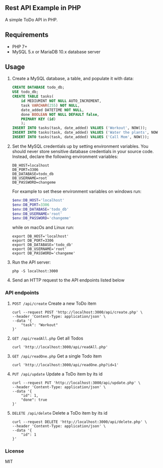## Rest API Example in PHP
A simple ToDo API in PHP.

## Requirements
- PHP 7+
- MySQL 5.x or MariaDB 10.x database server

## Usage
1. Create a MySQL database, a table, and populate it with data:

    ```sql
    CREATE DATABASE todo_db;
    USE todo_db;
    CREATE TABLE tasks(
        id MEDIUMINT NOT NULL AUTO_INCREMENT, 
        task VARCHAR(255) NOT NULL, 
        date_added DATETIME NOT NULL,
        done BOOLEAN NOT NULL DEFAULT false,
        PRIMARY KEY (id)
        );
    INSERT INTO tasks(task, date_added) VALUES ('Workout', NOW());
    INSERT INTO tasks(task, date_added) VALUES ('Water the plants', NOW());
    INSERT INTO tasks(task, date_added) VALUES ('Call Mom', NOW());
    ```
2. Set the MySQL credentials up by setting environment variables. You should never store sensitive database credentials in your source code. Instead, declare the following environment variables:

    ```shell
    DB_HOST=localhost
    DB_PORT=3306
    DB_DATABASE=todo_db
    DB_USERNAME=root
    DB_PASSWORD=changeme
    ```

    For example to set these environment variables on windows run:
    
    ```powershell
    $env:DB_HOST='localhost'
    $env:DB_PORT=3306
    $env:DB_DATABASE='todo_db'
    $env:DB_USERNAME='root'
    $env:DB_PASSWORD='changeme'
     ```

     while on macOs and Linux run:

     ```shell
    export DB_HOST='localhost'
    export DB_PORT=3306
    export DB_DATABASE='todo_db'
    export DB_USERNAME='root'
    export DB_PASSWORD='changeme'
     ```

    
3. Run the API server:
    ```shell
    php -S localhost:3000
    ```
4. Send an HTTP request to the API endpoints listed below

### API endpoints

1. `POST /api/create` Create a new ToDo item

    ```shell
    curl --request POST 'http://localhost:3000/api/create.php' \
    --header 'Content-Type: application/json' \
    --data '{
        "task": "Workout"
    }'
    ```

2. `GET /api/readAll.php` Get all Todos

    ```shell
    curl 'http://localhost:3000/api/readAll.php'
    ```

3. `GET /api/readOne.php` Get a single Todo item

    ```shell
    curl 'http://localhost:3000/api/readOne.php?id=1'
    ```

4. `PUT /api/update` Update a ToDo item by its id

    ```shell
    curl --request PUT 'http://localhost:3000/api/update.php' \
    --header 'Content-Type: application/json' \
    --data '{
        "id": 1,
        "done": true
    }'
    ```

5. `DELETE /api/delete` Delete a ToDo item by its id

    ```shell
    curl --request DELETE 'http://localhost:3000/api/delete.php' \
    --header 'Content-Type: application/json' \
    --data '{
        "id": 1
    }'
    ```

### License
MIT